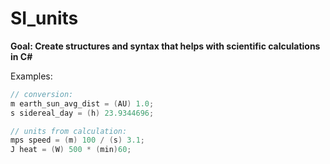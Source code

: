 # SI_units
**Goal: Create structures and syntax that helps with scientific calculations in C#**

Examples:
```csharp
// conversion:
m earth_sun_avg_dist = (AU) 1.0;
s sidereal_day = (h) 23.9344696;

// units from calculation:
mps speed = (m) 100 / (s) 3.1;
J heat = (W) 500 * (min)60;
```
